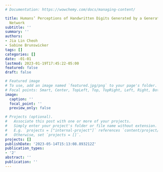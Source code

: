 ```yaml
---
# Documentation: https://wowchemy.com/docs/managing-content/

title: Humans’ Perceptions of Handwritten Digits Generated by a Generative Adversarial
  Network
subtitle: ''
summary: ''
authors:
- Jia Lin Cheoh
- Sabine Brunswicker
tags: []
categories: []
date: -01-01
lastmod: 2023-01-19T17:45:22-05:00
featured: false
draft: false

# Featured image
# To use, add an image named `featured.jpg/png` to your page's folder.
# Focal points: Smart, Center, TopLeft, Top, TopRight, Left, Right, BottomLeft, Bottom, BottomRight.
image:
  caption: ''
  focal_point: ''
  preview_only: false

# Projects (optional).
#   Associate this post with one or more of your projects.
#   Simply enter your project's folder or file name without extension.
#   E.g. `projects = ["internal-project"]` references `content/project/deep-learning/index.md`.
#   Otherwise, set `projects = []`.
projects: []
publishDate: '2023-05-14T15:13:08.893212Z'
publication_types:
- '2'
abstract: ''
publication: ''
---
```

